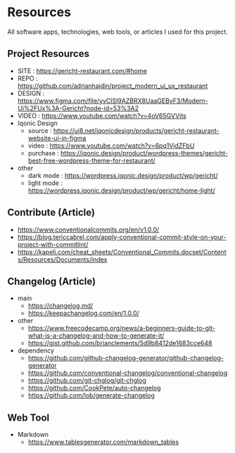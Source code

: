 # Resources

All software apps, technologies, web tools, or articles I used for this project.

## Project Resources

- SITE : https://gericht-restaurant.com/#home
- REPO : https://github.com/adrianhajdin/project_modern_ui_ux_restaurant
- DESIGN : https://www.figma.com/file/yvClSI9AZBRX8UaaGEByF3/Modern-Ui%2FUx%3A-Gericht?node-id=53%3A2
- VIDEO : https://www.youtube.com/watch?v=4oV65GVVits
- Iqonic Design
  - source : https://ui8.net/iqonicdesign/products/gericht-restaurant-website-ui-in-figma
  - video : https://www.youtube.com/watch?v=6pq1VjdZFbU
  - purchase : https://iqonic.design/product/wordpress-themes/gericht-best-free-wordpress-theme-for-restaurant/
- other
  - dark mode : https://wordpress.iqonic.design/product/wp/gericht/
  - light mode : https://wordpress.iqonic.design/product/wp/gericht/home-light/

## Contribute (Article)

- https://www.conventionalcommits.org/en/v1.0.0/
- https://blog.tericcabrel.com/apply-conventional-commit-style-on-your-project-with-commitlint/
- https://kapeli.com/cheat_sheets/Conventional_Commits.docset/Contents/Resources/Documents/index

## Changelog (Article)

- main
  - https://changelog.md/
  - https://keepachangelog.com/en/1.0.0/
- other
  - https://www.freecodecamp.org/news/a-beginners-guide-to-git-what-is-a-changelog-and-how-to-generate-it/
  - https://gist.github.com/brianclements/5d9b8412de1683cce648
- dependency
  - https://github.com/github-changelog-generator/github-changelog-generator
  - https://github.com/conventional-changelog/conventional-changelog
  - https://github.com/git-chglog/git-chglog
  - https://github.com/CookPete/auto-changelog
  - https://github.com/lob/generate-changelog

## Web Tool

- Markdown
  - https://www.tablesgenerator.com/markdown_tables

